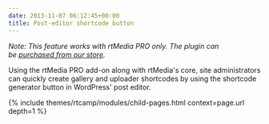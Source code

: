 ```yaml
---
date: 2013-11-07 06:12:45+00:00
title: Post-editor shortcode button
---
```


_Note: This feature works with rtMedia PRO only. The plugin can be [purchased from our store](https://rtcamp.com/store/rtmedia-pro/)._

Using the rtMedia PRO add-on along with rtMedia's core, site administrators can quickly create gallery and uploader shortcodes by using the shortcode generator button in WordPress' post editor.

{% include themes/rtcamp/modules/child-pages.html context=page.url depth=1 %}
